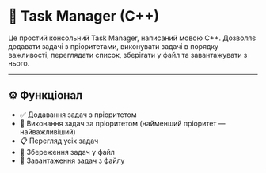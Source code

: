# 📝 Task Manager (C++)

Це простий консольний Task Manager, написаний мовою C++. Дозволяє додавати задачі з пріоритетами, виконувати задачі в порядку важливості, переглядати список, зберігати у файл та завантажувати з нього.

---

## ⚙️ Функціонал

- ✅ Додавання задач з пріоритетом
- 📌 Виконання задач за пріоритетом (найменший пріоритет — найважливіший)
- 📋 Перегляд усіх задач
- 💾 Збереження задач у файл
- 📂 Завантаження задач з файлу
